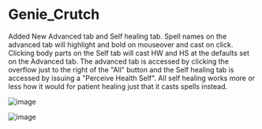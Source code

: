 # Genie_Crutch
 Added New Advanced tab and Self healing tab. Spell names on the advanced tab will highlight and bold on mouseover and cast on click. Clicking body parts on the Self tab will cast HW and HS at the defaults set on the Advanced tab. The advanced tab is accessed by clicking the overflow just to the right of the "All" button and the Self healing tab is accessed by issuing a "Perceive Health Self". All self healing works more or less how it would for patient healing just that it casts spells instead.
 
 

![image](https://user-images.githubusercontent.com/100539902/155904554-3a894da7-dc6f-40ff-8b9b-611419ba5c6c.png)

![image](https://user-images.githubusercontent.com/100539902/156941434-850ce4d0-ed49-4189-bbf8-0e2e85bf23c5.png)

